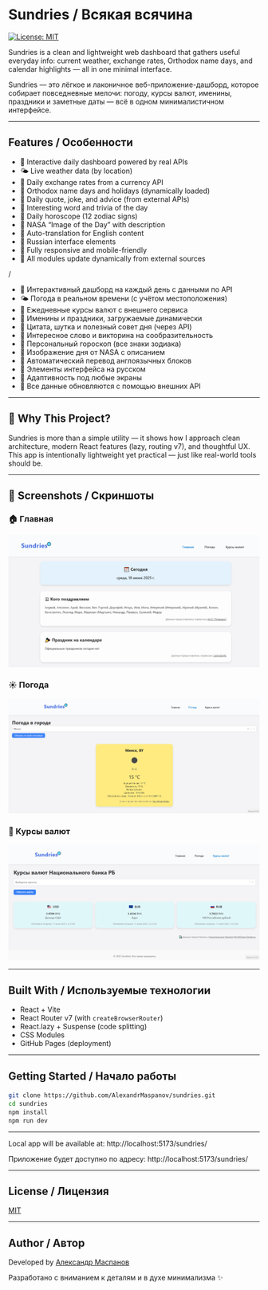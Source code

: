# Sundries / Всякая всячина

[![License: MIT](https://img.shields.io/badge/License-MIT-blue.svg)](./LICENSE)

Sundries is a clean and lightweight web dashboard that gathers useful everyday info: current weather, exchange rates, Orthodox name days, and calendar highlights — all in one minimal interface.

Sundries — это лёгкое и лаконичное веб-приложение-дашборд, которое собирает повседневные мелочи: погоду, курсы валют, именины, праздники и заметные даты — всё в одном минималистичном интерфейсе.

---

## Features / Особенности

- 🧭 Interactive daily dashboard powered by real APIs
- 🌤 Live weather data (by location)
- 💱 Daily exchange rates from a currency API
- 📅 Orthodox name days and holidays (dynamically loaded)
- 💬 Daily quote, joke, and advice (from external APIs)
- 🧠 Interesting word and trivia of the day
- 🔮 Daily horoscope (12 zodiac signs)
- 🌌 NASA “Image of the Day” with description
- 📜 Auto-translation for English content
- 💬 Russian interface elements
- 📱 Fully responsive and mobile-friendly
- 🔄 All modules update dynamically from external sources

/

- 🧭 Интерактивный дашборд на каждый день с данными по API
- 🌤 Погода в реальном времени (с учётом местоположения)
- 💱 Ежедневные курсы валют с внешнего сервиса
- 📅 Именины и праздники, загружаемые динамически
- 💬 Цитата, шутка и полезный совет дня (через API)
- 🧠 Интересное слово и викторина на сообразительность
- 🔮 Персональный гороскоп (все знаки зодиака)
- 🌌 Изображение дня от NASA с описанием
- 📜 Автоматический перевод англоязычных блоков
- 💬 Элементы интерфейса на русском
- 📱 Адаптивность под любые экраны
- 🔄 Все данные обновляются с помощью внешних API

---

## 🚀 Why This Project?

Sundries is more than a simple utility — it shows how I approach clean architecture, modern React features (lazy, routing v7), and thoughtful UX.
This app is intentionally lightweight yet practical — just like real-world tools should be.

---

## 📸 Screenshots / Скриншоты

### 🏠 Главная
![Home](./screenshots/home.png)

### ☀️ Погода
![Weather](./screenshots/weather.png)

### 💱 Курсы валют
![Exchange](./screenshots/exchange.png)

---

## Built With / Используемые технологии

- React + Vite
- React Router v7 (with `createBrowserRouter`)
- React.lazy + Suspense (code splitting)
- CSS Modules
- GitHub Pages (deployment)

---

## Getting Started / Начало работы

```bash
git clone https://github.com/AlexandrMaspanov/sundries.git
cd sundries
npm install
npm run dev
```
---

Local app will be available at: http://localhost:5173/sundries/

Приложение будет доступно по адресу: http://localhost:5173/sundries/

---

## License / Лицензия

[MIT](LICENSE)

---

## Author / Автор

Developed by [Александр Маспанов](https://github.com/AlexandrMaspanov)

Разработано с вниманием к деталям и в духе минимализма ✨
